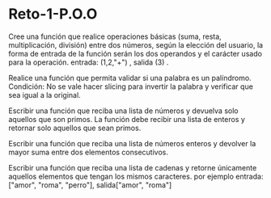 # Reto-1-P.O.O
Cree una función que realice operaciones básicas (suma, resta, multiplicación, división) entre dos números, según la elección del usuario, la forma de entrada de la función serán los dos operandos y el carácter usado para la operación. entrada: (1,2,"+") , salida (3) .

Realice una función que permita validar si una palabra es un palíndromo. Condición: No se vale hacer slicing para invertir la palabra y verificar que sea igual a la original.

Escribir una función que reciba una lista de números y devuelva solo aquellos que son primos. La función debe recibir una lista de enteros y retornar solo aquellos que sean primos.

Escribir una función que reciba una lista de números enteros y devolver la mayor suma entre dos elementos consecutivos.

Escribir una función que reciba una lista de cadenas y retorne únicamente aquellos elementos que tengan los mismos caracteres. por ejemplo entrada: ["amor", "roma", "perro"], salida["amor", "roma"]
